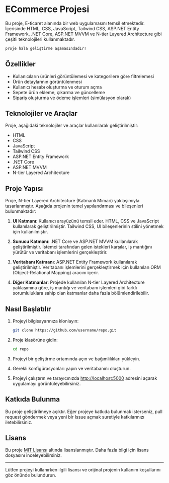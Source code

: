 # ECommerce Projesi

Bu proje, E-ticaret alanında bir web uygulamasını temsil etmektedir. İçerisinde HTML, CSS, JavaScript, Tailwind CSS, ASP.NET Entity Framework, .NET Core, ASP.NET MVVM ve N-tier Layered Architecture gibi çeşitli teknolojileri kullanmaktadır.
   ```bash
   proje hala geliştirme aşamasındadır!
   ```

## Özellikler

- Kullanıcıların ürünleri görüntülemesi ve kategorilere göre filtrelemesi
- Ürün detaylarının görüntülenmesi
- Kullanıcı hesabı oluşturma ve oturum açma
- Sepete ürün ekleme, çıkarma ve güncelleme
- Sipariş oluşturma ve ödeme işlemleri (simülasyon olarak)

## Teknolojiler ve Araçlar

Proje, aşağıdaki teknolojiler ve araçlar kullanılarak geliştirilmiştir:

- HTML
- CSS
- JavaScript
- Tailwind CSS
- ASP.NET Entity Framework
- .NET Core
- ASP.NET MVVM
- N-tier Layered Architecture

## Proje Yapısı

Proje, N-tier Layered Architecture (Katmanlı Mimari) yaklaşımıyla tasarlanmıştır. Aşağıda projenin temel yapılandırması ve bileşenleri bulunmaktadır:

1. **UI Katmanı**: Kullanıcı arayüzünü temsil eder. HTML, CSS ve JavaScript kullanılarak geliştirilmiştir. Tailwind CSS, UI bileşenlerinin stilini yönetmek için kullanılmıştır.

2. **Sunucu Katmanı**: .NET Core ve ASP.NET MVVM kullanılarak geliştirilmiştir. İstemci tarafından gelen istekleri karşılar, iş mantığını yürütür ve veritabanı işlemlerini gerçekleştirir.

3. **Veritabanı Katmanı**: ASP.NET Entity Framework kullanılarak geliştirilmiştir. Veritabanı işlemlerini gerçekleştirmek için kullanılan ORM (Object-Relational Mapping) aracını içerir.

4. **Diğer Katmanlar**: Projede kullanılan N-tier Layered Architecture yaklaşımına göre, iş mantığı ve veritabanı işlemleri gibi farklı sorumluluklara sahip olan katmanlar daha fazla bölümlendirilebilir.

## Nasıl Başlatılır

1. Projeyi bilgisayarınıza klonlayın:

   ```bash
   git clone https://github.com/username/repo.git
   ```

2. Proje klasörüne gidin:

   ```bash
   cd repo
   ```

3. Projeyi bir geliştirme ortamında açın ve bağımlılıkları yükleyin.

4. Gerekli konfigürasyonları yapın ve veritabanını oluşturun.

5. Projeyi çalıştırın ve tarayıcınızda [http://localhost:5000](http://localhost:5000) adresini açarak uygulamayı görüntüleyebilirsiniz.



## Katkıda Bulunma

Bu proje geliştirilmeye açıktır. Eğer projeye katkıda bulunmak isterseniz, pull request göndermek veya yeni bir Issue açmak suretiyle katkılarınızı iletebilirsiniz.

## Lisans

Bu proje [MIT Lisansı](LICENSE) altında lisanslanmıştır. Daha fazla bilgi için lisans dosyasını inceleyebilirsiniz.

---

Lütfen projeyi kullanırken ilgili lisansı ve orijinal projenin kullanım koşullarını göz önünde bulundurun.
